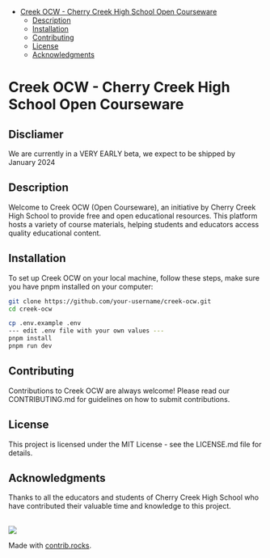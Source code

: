 <!--toc:start-->
- [Creek OCW - Cherry Creek High School Open Courseware](#creek-ocw-cherry-creek-high-school-open-courseware)
  - [Description](#description)
  - [Installation](#installation)
  - [Contributing](#contributing)
  - [License](#license)
  - [Acknowledgments](#acknowledgments)
<!--toc:end-->
# Creek OCW - Cherry Creek High School Open Courseware
## Discliamer
  We are currently in a VERY EARLY beta, we expect to be shipped by January 2024
## Description
Welcome to Creek OCW (Open Courseware), an initiative by Cherry Creek High School to provide free and open educational resources. This platform hosts a variety of course materials, helping students and educators access quality educational content.

## Installation
To set up Creek OCW on your local machine, follow these steps, make sure you have pnpm installed on your computer:

```bash
git clone https://github.com/your-username/creek-ocw.git
cd creek-ocw

cp .env.example .env
--- edit .env file with your own values ---
pnpm install
pnpm run dev
```

## Contributing
Contributions to Creek OCW are always welcome! Please read our CONTRIBUTING.md for guidelines on how to submit contributions.
## License
This project is licensed under the MIT License - see the LICENSE.md file for details.
## Acknowledgments
Thanks to all the educators and students of Cherry Creek High School who have contributed their valuable time and knowledge to this project.
<br />
<br />

<a href="https://github.com/CCHS-Computer-Science-Honors-Society/creek-ocw/graphs/contributors">
  <img src="https://contrib.rocks/image?repo=CCHS-Computer-Science-Honors-Society/creek-ocw" />
</a>

Made with [contrib.rocks](https://contrib.rocks).
